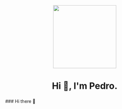 <div id="header" align="center">
    <img src="<iframe src="https://giphy.com/embed/qgQUggAC3Pfv687qPC" width="200"/>
    <h1 align="center"> Hi 👋, I'm Pedro. </h1>
    <h3 align="center"></h3>
</div>
### Hi there 👋


<!--
**Castellano46/Castellano46** is a ✨ _special_ ✨ repository because its `README.md` (this file) appears on your GitHub profile.

Here are some ideas to get you started:

- 🔭 I’m currently working on ...
- 🌱 I’m currently learning ...
- 👯 I’m looking to collaborate on ...
- 🤔 I’m looking for help with ...
- 💬 Ask me about ...
- 📫 How to reach me: ...
- 😄 Pronouns: ...
- ⚡ Fun fact: ...
-->
